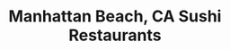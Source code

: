 ---
layout: city
title: Manhattan Beach, CA Sushi Restaurants
permalink: /california/manhattan-beach/
stateAbbr: CA
stateName: California
cityName: Manhattan Beach

---